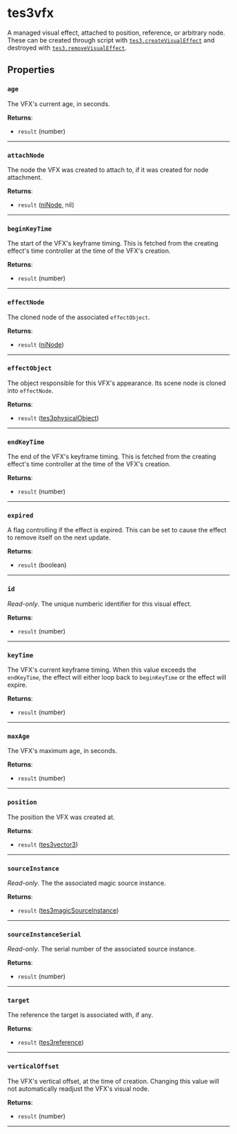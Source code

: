 <!---
	This file is autogenerated. Do not edit this file manually. Your changes will be ignored.
	More information: https://github.com/MWSE/MWSE/tree/master/docs
-->

# tes3vfx
<div class="search_terms" style="display: none">tes3vfx, vfx</div>

A managed visual effect, attached to position, reference, or arbitrary node. These can be created through script with [`tes3.createVisualEffect`](https://mwse.github.io/MWSE/apis/tes3/#tes3createvisualeffect) and destroyed with [`tes3.removeVisualEffect`](https://mwse.github.io/MWSE/apis/tes3/#tes3removevisualeffect).

## Properties

### `age`
<div class="search_terms" style="display: none">age</div>

The VFX's current age, in seconds.

**Returns**:

* `result` (number)

***

### `attachNode`
<div class="search_terms" style="display: none">attachnode</div>

The node the VFX was created to attach to, if it was created for node attachment.

**Returns**:

* `result` ([niNode](../../types/niNode), nil)

***

### `beginKeyTime`
<div class="search_terms" style="display: none">beginkeytime</div>

The start of the VFX's keyframe timing. This is fetched from the creating effect's time controller at the time of the VFX's creation.

**Returns**:

* `result` (number)

***

### `effectNode`
<div class="search_terms" style="display: none">effectnode</div>

The cloned node of the associated `effectObject`.

**Returns**:

* `result` ([niNode](../../types/niNode))

***

### `effectObject`
<div class="search_terms" style="display: none">effectobject</div>

The object responsible for this VFX's appearance. Its scene node is cloned into `effectNode`.

**Returns**:

* `result` ([tes3physicalObject](../../types/tes3physicalObject))

***

### `endKeyTime`
<div class="search_terms" style="display: none">endkeytime</div>

The end of the VFX's keyframe timing. This is fetched from the creating effect's time controller at the time of the VFX's creation.

**Returns**:

* `result` (number)

***

### `expired`
<div class="search_terms" style="display: none">expired</div>

A flag controlling if the effect is expired. This can be set to cause the effect to remove itself on the next update.

**Returns**:

* `result` (boolean)

***

### `id`
<div class="search_terms" style="display: none">id</div>

*Read-only*. The unique numberic identifier for this visual effect.

**Returns**:

* `result` (number)

***

### `keyTime`
<div class="search_terms" style="display: none">keytime</div>

The VFX's current keyframe timing. When this value exceeds the `endKeyTime`, the effect will either loop back to `beginKeyTime` or the effect will expire.

**Returns**:

* `result` (number)

***

### `maxAge`
<div class="search_terms" style="display: none">maxage</div>

The VFX's maximum age, in seconds.

**Returns**:

* `result` (number)

***

### `position`
<div class="search_terms" style="display: none">position</div>

The position the VFX was created at.

**Returns**:

* `result` ([tes3vector3](../../types/tes3vector3))

***

### `sourceInstance`
<div class="search_terms" style="display: none">sourceinstance</div>

*Read-only*. The the associated magic source instance.

**Returns**:

* `result` ([tes3magicSourceInstance](../../types/tes3magicSourceInstance))

***

### `sourceInstanceSerial`
<div class="search_terms" style="display: none">sourceinstanceserial</div>

*Read-only*. The serial number of the associated source instance.

**Returns**:

* `result` (number)

***

### `target`
<div class="search_terms" style="display: none">target</div>

The reference the target is associated with, if any.

**Returns**:

* `result` ([tes3reference](../../types/tes3reference))

***

### `verticalOffset`
<div class="search_terms" style="display: none">verticaloffset</div>

The VFX's vertical offset, at the time of creation. Changing this value will not automatically readjust the VFX's visual node.

**Returns**:

* `result` (number)

***


